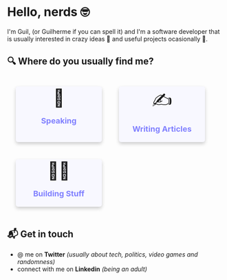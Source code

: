 # Hello, nerds 🤓

I'm Guil, (or Guilherme if you can spell it) and I'm a software developer that is usually interested in crazy ideas 🦄 and useful projects ocasionally 🤖.

<!-- <img src="https://gvarandas.me/static/media/Guilherme.ec469932.png" class="profile-icon" alt="Guil's Profile Icon"> -->

## 🔍 Where do you usually find me?

<div class="container">
  <div class="card">
    <a href="https://www.youtube.com/watch?v=otDl8PGYT4s" target="_blank">
      <div class="card--container">
        <p class="card--emoji">
          <span role="img" aria-label="microphone emoji">🎤</span>
        </p>
        <p class="card--title">Speaking</p>
      </div>
    </a>
  </div>
  <div class="card">
    <a href="https://gvarandas.me/blog" target="_blank">
    <div class="card--container">
      <p class="card--emoji">
        <span role="img" aria-label="hand writing emoji">✍️</span>
      </p>
      <p class="card--title">Writing Articles</p>
    </div>
    </a>
  </div>
  <div class="card">
    <a href="https://gvarandas.me" target="_blank">
      <div class="card--container">
        <p class="card--emoji">
          <span role="img" aria-label="hard hat emoji">👷‍♂️</span>
        </p>
        <p class="card--title">Building Stuff</p>
      </div>
    </a>
  </div>
</div>

## 📬 Get in touch
* @ me on **[Twitter](https://twitter.com/jgvarandas)** *(usually about tech, politics, video games and randomness)*
* connect with me on **[Linkedin](https://www.linkedin.com/in/guilhermevarandas/)** *(being an adult)*

<style type="text/css">
  a {
    text-decoration: none !important;
  }

  .top-container {
    display: flex;
    flex-direction: column;
    align-items: center;
  }

  .profile-icon {
    width: 200px;
    border-radius: 50%;
    animation: rotation 6s linear infinite;
    margin: 30px;
  }

  @keyframes rotation {
    from {
      transform: rotate(0deg);
    }
    to {
      transform: rotate(359deg);
    }
  }

  .container {
    display: flex;
    flex: 1;
    flex-wrap: wrap;
    align-items: space-around;
  }

  .card {
    box-shadow: 0 4px 8px 0 rgba(0,0,0,0.2);
    transition: 0.3s;
    width: 200px;
    border-radius: 5px;
    background-color: #f8f8ff;
    margin: 20px;
  }

  .card:hover {
    box-shadow: 0 8px 16px 0 rgba(0,0,0,0.2);
    transform: translateY(2px);
  }

  .card--container {
    display: flex;
    flex-direction: column;
    align-items: center;
    text-align: center;
    padding: 2px 16px;
  }

  .card--emoji {
    font-size: 40px;
    vertical-align: middle;
    margin: 0;
  }

  .card--title {
    font-size: 18px;
    color: #8080FF;
    font-weight: bold;
  }
</style>

<!--
**gvarandas/gvarandas** is a ✨ _special_ ✨ repository because its `README.md` (this file) appears on your GitHub profile.

Here are some ideas to get you started:

- 🔭 I’m currently working on ...
- 🌱 I’m currently learning ...
- 👯 I’m looking to collaborate on ...
- 🤔 I’m looking for help with ...
- 💬 Ask me about ...
- 📫 How to reach me: ...
- 😄 Pronouns: ...
- ⚡ Fun fact: ...
-->
